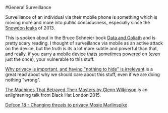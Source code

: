 #General Surveillance

Surveillance of an individual via their mobile phone is something which is moving more and more into public conciousness, especially since the [Snowdon leaks](https://en.wikipedia.org/wiki/Global_surveillance_disclosures_(2013%E2%80%93present)) of 2013.

This is spoken about in the Bruce Schneier book [Data and Goliath](https://www.schneier.com/books/data_and_goliath/) and is pretty scary reading. I thought of surveillance via mobile as an active attack on the device, but the truth is its a lot more subtle and powerful than that, and really, if you carry a mobile device thats sometimes powered on (even just the once), your vulnerable to this stuff. 

[Why privacy is important, and having "nothing to hide" is irrelevant](https://robindoherty.com/2016/01/06/nothing-to-hide.html) is a great read about why we should care about this stuff, even if we are doing nothing "wrong". 

[The Machines That Betrayed Their Masters by Glenn Wilkinson](https://www.youtube.com/watch?v=GvrB6S_O0BE) is an enlightening talk from Black Hat London 2015.

[Defcon 18 - Changing threats to privacy Moxie Marlinspike](https://www.youtube.com/watch?v=dBtmzY5gcO8)
